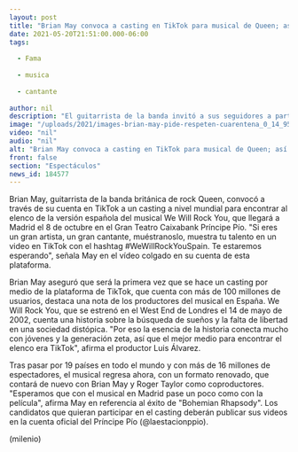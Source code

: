 ```yaml
---
layout: post
title: "Brian May convoca a casting en TikTok para musical de Queen; así puedes participar"
date: 2021-05-20T21:51:00.000-06:00
tags:
  
  - Fama
  
  - musica
  
  - cantante
  
author: nil
description: "El guitarrista de la banda invitó a sus seguidores a participar en el casting del musical 'We Will Rock You'. "
image: "/uploads/2021/images-brian-may-pide-respeten-cuarentena_0_14_958_596.jpg"
video: "nil"
audio: "nil"
alt: "Brian May convoca a casting en TikTok para musical de Queen; así puedes participar"
front: false
section: "Espectáculos"
news_id: 184577
---
```


Brian May, guitarrista de la banda británica de rock Queen, convocó a través de su cuenta en TikTok a un casting a nivel mundial para encontrar al elenco de la versión española del musical We Will Rock You, que llegará a Madrid el 8 de octubre en el Gran Teatro Caixabank Príncipe Pío. "Si eres un gran artista, un gran cantante, muéstranoslo, muestra tu talento en un video en TikTok con el hashtag #WeWillRockYouSpain. Te estaremos esperando", señala May en el vídeo colgado en su cuenta de esta plataforma. 

Brian May aseguró que será la primera vez que se hace un casting por medio de la plataforma de TikTok, que cuenta con más de 100 millones de usuarios, destaca una nota de los productores del musical en España. We Will Rock You, que se estrenó en el West End de Londres el 14 de mayo de 2002, cuenta una historia sobre la búsqueda de sueños y la falta de libertad en una sociedad distópica. "Por eso la esencia de la historia conecta mucho con jóvenes y la generación zeta, así que el mejor medio para encontrar el elenco era TikTok", afirma el productor Luis Álvarez. 

Tras pasar por 19 países en todo el mundo y con más de 16 millones de espectadores, el musical regresa ahora, con un formato renovado, que contará de nuevo con Brian May y Roger Taylor como coproductores. "Esperamos que con el musical en Madrid pase un poco como con la película", afirma May en referencia al éxito de "Bohemian Rhapsody". Los candidatos que quieran participar en el casting deberán publicar sus videos en la cuenta oficial del Príncipe Pío (@laestacionppio).  

(milenio)